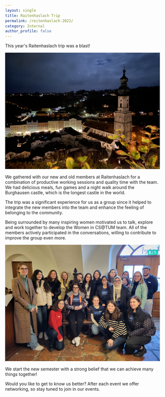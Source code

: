 ```yaml
---
layout: single
title: Raitenhaslach Trip
permalink: /reitenhaslach-2022/
category: Internal
author_profile: false
---
```


This year's Raitenhaslach trip was a blast! 

![](/assets/images/content-2022/raitenhaslach-1.jpg)

We gathered with our new and old members at Raitenhaslach for a combination of productive working sessions and quality time with the team. We had delicious meals, fun games and a night walk around the Burghausen castle, which is the longest castle in the world. 

The trip was a significant experience for us as a group since it helped to integrate the new members into the team and enhance the feeling of belonging to the community. 

Being surrounded by many inspiring women motivated us to talk, explore and work together to develop the Women in CS@TUM team. All of the members actively participated in the conversations, willing to contribute to improve the group even more. 

![](/assets/images/content-2022/raitenhaslach-2.jpg)

We start the new semester with a strong belief that we can achieve many things together! 

Would you like to get to know us better? After each event we offer networking, so stay tuned to join in our events.
